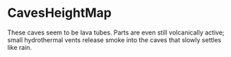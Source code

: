 # CavesHeightMap
These caves seem to be lava tubes. Parts are even still volcanically active; small hydrothermal vents release smoke into the caves that slowly settles like rain.
